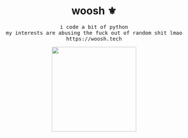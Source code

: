 <h1 align="center">
woosh ⚜️<br />
</h1>

<pre align="center">
i code a bit of python
my interests are abusing the fuck out of random shit lmao
https://woosh.tech
</pre>

<p align="center">
  
<img height= "230" src="https://lanyard.cnrad.dev/api/359324997707366402?idleMessage=submissive%20and%20breedable%20:3&animated=true" />

</p>
